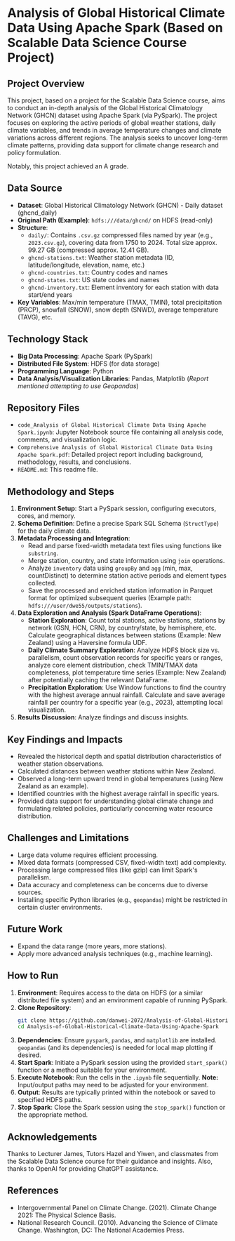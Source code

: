 # Analysis of Global Historical Climate Data Using Apache Spark (Based on Scalable Data Science Course Project)

## Project Overview

This project, based on a project for the Scalable Data Science course, aims to conduct an in-depth analysis of the Global Historical Climatology Network (GHCN) dataset using Apache Spark (via PySpark). The project focuses on exploring the active periods of global weather stations, daily climate variables, and trends in average temperature changes and climate variations across different regions. The analysis seeks to uncover long-term climate patterns, providing data support for climate change research and policy formulation.

Notably, this project achieved an A grade.

## Data Source

*   **Dataset**: Global Historical Climatology Network (GHCN) - Daily dataset (ghcnd_daily)
*   **Original Path (Example)**: `hdfs:///data/ghcnd/` on HDFS (read-only)
*   **Structure**:
    *   `daily/`: Contains `.csv.gz` compressed files named by year (e.g., `2023.csv.gz`), covering data from 1750 to 2024. Total size approx. 99.27 GB (compressed approx. 12.41 GB).
    *   `ghcnd-stations.txt`: Weather station metadata (ID, latitude/longitude, elevation, name, etc.)
    *   `ghcnd-countries.txt`: Country codes and names
    *   `ghcnd-states.txt`: US state codes and names
    *   `ghcnd-inventory.txt`: Element inventory for each station with data start/end years
*   **Key Variables**: Max/min temperature (TMAX, TMIN), total precipitation (PRCP), snowfall (SNOW), snow depth (SNWD), average temperature (TAVG), etc.

## Technology Stack

*   **Big Data Processing**: Apache Spark (PySpark)
*   **Distributed File System**: HDFS (for data storage)
*   **Programming Language**: Python
*   **Data Analysis/Visualization Libraries**: Pandas, Matplotlib (*Report mentioned attempting to use Geopandas*)

## Repository Files

*   `code_Analysis of Global Historical Climate Data Using Apache Spark.ipynb`: Jupyter Notebook source file containing all analysis code, comments, and visualization logic.
*   `Comprehensive Analysis of Global Historical Climate Data Using Apache Spark.pdf`: Detailed project report including background, methodology, results, and conclusions.
*   `README.md`: This readme file.

## Methodology and Steps

1.  **Environment Setup**: Start a PySpark session, configuring executors, cores, and memory.
2.  **Schema Definition**: Define a precise Spark SQL Schema (`StructType`) for the daily climate data.
3.  **Metadata Processing and Integration**:
    *   Read and parse fixed-width metadata text files using functions like `substring`.
    *   Merge station, country, and state information using `join` operations.
    *   Analyze `inventory` data using `groupBy` and `agg` (min, max, countDistinct) to determine station active periods and element types collected.
    *   Save the processed and enriched station information in Parquet format for optimized subsequent queries (Example path: `hdfs:///user/dwe55/outputs/stations`).
4.  **Data Exploration and Analysis (Spark DataFrame Operations)**:
    *   **Station Exploration**: Count total stations, active stations, stations by network (GSN, HCN, CRN), by country/state, by hemisphere, etc. Calculate geographical distances between stations (Example: New Zealand) using a Haversine formula UDF.
    *   **Daily Climate Summary Exploration**: Analyze HDFS block size vs. parallelism, count observation records for specific years or ranges, analyze core element distribution, check TMIN/TMAX data completeness, plot temperature time series (Example: New Zealand) after potentially caching the relevant DataFrame.
    *   **Precipitation Exploration**: Use Window functions to find the country with the highest average annual rainfall. Calculate and save average rainfall per country for a specific year (e.g., 2023), attempting local visualization.
5.  **Results Discussion**: Analyze findings and discuss insights.

## Key Findings and Impacts

*   Revealed the historical depth and spatial distribution characteristics of weather station observations.
*   Calculated distances between weather stations within New Zealand.
*   Observed a long-term upward trend in global temperatures (using New Zealand as an example).
*   Identified countries with the highest average rainfall in specific years.
*   Provided data support for understanding global climate change and formulating related policies, particularly concerning water resource distribution.

## Challenges and Limitations

*   Large data volume requires efficient processing.
*   Mixed data formats (compressed CSV, fixed-width text) add complexity.
*   Processing large compressed files (like gzip) can limit Spark's parallelism.
*   Data accuracy and completeness can be concerns due to diverse sources.
*   Installing specific Python libraries (e.g., `geopandas`) might be restricted in certain cluster environments.

## Future Work

*   Expand the data range (more years, more stations).
*   Apply more advanced analysis techniques (e.g., machine learning).

## How to Run

1.  **Environment**: Requires access to the data on HDFS (or a similar distributed file system) and an environment capable of running PySpark.
2.  **Clone Repository**:
    ```bash
    git clone https://github.com/danwei-2072/Analysis-of-Global-Historical-Climate-Data-Using-Apache-Spark.git
    cd Analysis-of-Global-Historical-Climate-Data-Using-Apache-Spark
    ```
3.  **Dependencies**: Ensure `pyspark`, `pandas`, and `matplotlib` are installed. `geopandas` (and its dependencies) is needed for local map plotting if desired.
4.  **Start Spark**: Initiate a PySpark session using the provided `start_spark()` function or a method suitable for your environment.
5.  **Execute Notebook**: Run the cells in the `.ipynb` file sequentially. **Note:** Input/output paths may need to be adjusted for your environment.
6.  **Output**: Results are typically printed within the notebook or saved to specified HDFS paths.
7.  **Stop Spark**: Close the Spark session using the `stop_spark()` function or the appropriate method.

## Acknowledgements

Thanks to Lecturer James, Tutors Hazel and Yiwen, and classmates from the Scalable Data Science course for their guidance and insights. Also, thanks to OpenAI for providing ChatGPT assistance.

## References

*   Intergovernmental Panel on Climate Change. (2021). Climate Change 2021: The Physical Science Basis.
*   National Research Council. (2010). Advancing the Science of Climate Change. Washington, DC: The National Academies Press.
